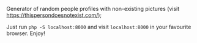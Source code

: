 Generator of random people profiles with non-existing pictures (visit https://thispersondoesnotexist.com/);

Just run `php -S localhost:8000` and visit `localhost:8000` in your favourite browser. Enjoy!